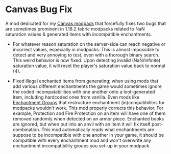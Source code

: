# Canvas Bug Fix

A mod dedicated for my [Canvas modpack](https://github.com/ConqAra/Canvas) that forcefully fixes two bugs that are sometimes prominent in 1.18.2 fabric modpacks related to NaN saturation values & generated items with incompatible enchantments.

- For whatever reason saturation on the server-side can reach negative or incorrect values, especially in modpacks. This is almost impossible to detect and very annoying to test, even with a thorough binary search. This weird behavior is now fixed. Upon detecting invalid (NaN/Infinite) saturation value, it will reset the player's saturation value back to normal (4).

- Fixed illegal enchanted items from generating; when using mods that add various different enchantments the game would sometimes ignore the coded incompatabilities with one another onto a loot-generated item, including hardcoded ones from vanilla. Even mods like [Enchantment Groups](https://modrinth.com/mod/enchantmentgroups) that restructure enchantment (in)compatibilites for modpacks wouldn't work. This mod properly corrects this behavior. For example, Protection and Fire Protection on an item will have one of them removed randomly when detected on an armor piece. Enchanted books are ignored, but when put into an anvil with an item it will fix itself post-combination. This mod automatically reads what enchantments are suppose to be incompatible with one another in your game, it should be compatible with every enchantment mod and won't overwrite any enchantment incompatibility groups you set-up in your modpack.
